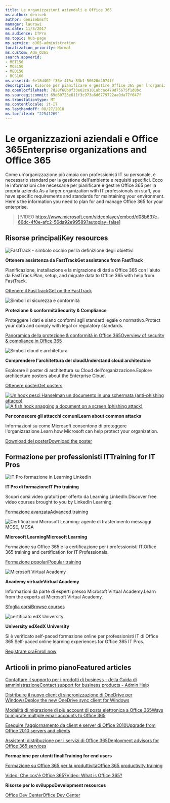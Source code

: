 ```yaml
---
title: Le organizzazioni aziendali e Office 365
ms.author: deniseb
author: denisebmsft
manager: laurawi
ms.date: 11/8/2017
ms.audience: ITPro
ms.topic: hub-page
ms.service: o365-administration
localization_priority: Normal
ms.custom: Adm_O365
search.appverid:
- MET150
- MOE150
- MED150
- BCS160
ms.assetid: 6e18d402-f35e-415a-83b1-56620d4074ff
description: Risorse per pianificare e gestire Office 365 per l'organizzazione aziendale.
ms.openlocfilehash: 7d28f68b0f33e02c9101abcac479d75675f1d0bc
ms.sourcegitcommit: 69d60723e611f3c973a6d6779722aa9da77f647f
ms.translationtype: MT
ms.contentlocale: it-IT
ms.lasthandoff: 08/27/2018
ms.locfileid: "22541269"
---
```

# <a name="enterprise-organizations-and-office-365"></a><span data-ttu-id="5b80e-103">Le organizzazioni aziendali e Office 365</span><span class="sxs-lookup"><span data-stu-id="5b80e-103">Enterprise organizations and Office 365</span></span>

<span data-ttu-id="5b80e-p101">Come un'organizzazione più ampia con professionisti IT su personale, è necessario standard per la gestione dell'ambiente e requisiti specifici. Ecco le informazioni che necessarie per pianificare e gestire Office 365 per la propria azienda.</span><span class="sxs-lookup"><span data-stu-id="5b80e-p101">As a larger organization with IT professionals on staff, you have specific requirements and standards for maintaining your environment. Here's the information you need to plan for and manage Office 365 for your enterprise.</span></span>
  

> [!VIDEO https://www.microsoft.com/videoplayer/embed/d08b637c-66dc-4f0e-afc2-56da92e99589?autoplay=false]
  
## <a name="key-resources"></a><span data-ttu-id="5b80e-106">Risorse principali</span><span class="sxs-lookup"><span data-stu-id="5b80e-106">Key resources</span></span>

![FastTrack - simbolo occhio per la definizione degli obiettivi](media/263443cf-d8bd-460b-ac46-a08323551f3f.png)
  
 <span data-ttu-id="5b80e-108">**Ottenere assistenza da FastTrack**</span><span class="sxs-lookup"><span data-stu-id="5b80e-108">**Get assistance from FastTrack**</span></span>
  
<span data-ttu-id="5b80e-109">Pianificazione, installazione e la migrazione di dati a Office 365 con l'aiuto da FastTrack.</span><span class="sxs-lookup"><span data-stu-id="5b80e-109">Plan, setup, and migrate data to Office 365 with help from FastTrack.</span></span>
  
[<span data-ttu-id="5b80e-110">Ottenere il FastTrack</span><span class="sxs-lookup"><span data-stu-id="5b80e-110">Get on the FastTrack</span></span>](https://go.microsoft.com/fwlink/?linkid=238431)
  
![Simboli di sicurezza e conformità](media/f96c2cdf-d151-4f44-bb11-20bb7f366a21.png)
  
 <span data-ttu-id="5b80e-112">**Protezione &amp; conformità**</span><span class="sxs-lookup"><span data-stu-id="5b80e-112">**Security &amp; Compliance**</span></span>
  
<span data-ttu-id="5b80e-113">Proteggere i dati e siano conformi agli standard legale o normativo.</span><span class="sxs-lookup"><span data-stu-id="5b80e-113">Protect your data and comply with legal or regulatory standards.</span></span>
  
[<span data-ttu-id="5b80e-114">Panoramica della protezione &amp; conformità in Office 365</span><span class="sxs-lookup"><span data-stu-id="5b80e-114">Overview of security &amp; compliance in Office 365</span></span>](https://support.office.com/article/dcb83b2c-ac66-4ced-925d-50eb9698a0b2)
  
![Simboli cloud e architettura](media/2850ac8d-4c99-4825-869e-83724c4ef54e.png)
  
 <span data-ttu-id="5b80e-116">**Comprendere l'architettura del cloud**</span><span class="sxs-lookup"><span data-stu-id="5b80e-116">**Understand cloud architecture**</span></span>
  
<span data-ttu-id="5b80e-117">Esplorare il poster di architettura su Cloud dell'organizzazione.</span><span class="sxs-lookup"><span data-stu-id="5b80e-117">Explore architecture posters about the Enterprise Cloud.</span></span>
  
[<span data-ttu-id="5b80e-118">Ottenere poster</span><span class="sxs-lookup"><span data-stu-id="5b80e-118">Get posters</span></span>](https://aka.ms/cloudarch)
  
<span data-ttu-id="5b80e-119">[![Un hook pesci Hanselman un documento in una schermata (anti-phishing attacco)](media/dc32a996-623a-400c-9b7a-ed1b89a56948.png)](https://aka.ms/commonattacks)</span><span class="sxs-lookup"><span data-stu-id="5b80e-119">[![A fish hook snagging a document on a screen (phishing attack)](media/dc32a996-623a-400c-9b7a-ed1b89a56948.png)](https://aka.ms/commonattacks)</span></span>
  
 <span data-ttu-id="5b80e-120">**Per conoscere gli attacchi comuni**</span><span class="sxs-lookup"><span data-stu-id="5b80e-120">**Learn about common attacks**</span></span>
  
<span data-ttu-id="5b80e-121">Informazioni su come Microsoft consentono di proteggere l'organizzazione.</span><span class="sxs-lookup"><span data-stu-id="5b80e-121">Learn how Microsoft can help protect your organization.</span></span>
  
[<span data-ttu-id="5b80e-122">Download del poster</span><span class="sxs-lookup"><span data-stu-id="5b80e-122">Download the poster</span></span>](https://aka.ms/commonattacks)
  
## <a name="training-for-it-pros"></a><span data-ttu-id="5b80e-123">Formazione per professionisti IT</span><span class="sxs-lookup"><span data-stu-id="5b80e-123">Training for IT Pros</span></span>

![IT Pro formazione in Learning LinkedIn](media/b951eac7-9d99-42b5-86a3-3058a6445077.png)
  
 <span data-ttu-id="5b80e-125">**IT Pro di formazione**</span><span class="sxs-lookup"><span data-stu-id="5b80e-125">**IT Pro training**</span></span>
  
<span data-ttu-id="5b80e-126">Scopri corsi video gratuiti per offerto da Learning LinkedIn.</span><span class="sxs-lookup"><span data-stu-id="5b80e-126">Discover free video courses brought to you by LinkedIn Learning.</span></span>
  
[<span data-ttu-id="5b80e-127">Formazione avanzata</span><span class="sxs-lookup"><span data-stu-id="5b80e-127">Advanced training</span></span>](https://support.office.com/article/68cc9b95-0bdc-491e-a81f-ee70b3ec63c5.aspx)
  
![Certificazioni Microsoft Learning: agente di trasferimento messaggi MCSE, MCSA](media/8eab3b6a-5aff-423c-9c57-fd078fdebca8.png)
  
 <span data-ttu-id="5b80e-129">**Microsoft Learning**</span><span class="sxs-lookup"><span data-stu-id="5b80e-129">**Microsoft Learning**</span></span>
  
<span data-ttu-id="5b80e-130">Formazione su Office 365 e la certificazione per i professionisti IT.</span><span class="sxs-lookup"><span data-stu-id="5b80e-130">Office 365 training and certification for IT Professionals.</span></span>
  
[<span data-ttu-id="5b80e-131">Formazione popolari</span><span class="sxs-lookup"><span data-stu-id="5b80e-131">Popular training</span></span>](https://go.microsoft.com/fwlink/?linkid=826247)
  
![Microsoft Virtual Academy](media/1bced083-acd6-4705-9f22-22009166a5d7.png)
  
 <span data-ttu-id="5b80e-133">**Academy virtuale**</span><span class="sxs-lookup"><span data-stu-id="5b80e-133">**Virtual Academy**</span></span>
  
<span data-ttu-id="5b80e-134">Informazioni da parte di esperti presso Microsoft Virtual Academy.</span><span class="sxs-lookup"><span data-stu-id="5b80e-134">Learn from the experts at Microsoft Virtual Academy.</span></span>
  
[<span data-ttu-id="5b80e-135">Sfoglia corsi</span><span class="sxs-lookup"><span data-stu-id="5b80e-135">Browse courses</span></span>](https://go.microsoft.com/fwlink/?linkid=826248)
  
![certificato edX University](media/c52ff863-94fa-4d6e-b91f-f9057956a7b0.png)
  
 <span data-ttu-id="5b80e-137">**University edX**</span><span class="sxs-lookup"><span data-stu-id="5b80e-137">**edX University**</span></span>
  
<span data-ttu-id="5b80e-138">Si è verificato self-paced formazione online per professionisti IT di Office 365.</span><span class="sxs-lookup"><span data-stu-id="5b80e-138">Self-paced online learning experiences for Office 365 IT Pros.</span></span>
  
[<span data-ttu-id="5b80e-139">Registrare ora</span><span class="sxs-lookup"><span data-stu-id="5b80e-139">Enroll now</span></span>](https://go.microsoft.com/fwlink/?linkid=852994)
  
## <a name="featured-articles"></a><span data-ttu-id="5b80e-140">Articoli in primo piano</span><span class="sxs-lookup"><span data-stu-id="5b80e-140">Featured articles</span></span>

[<span data-ttu-id="5b80e-141">Contattare il supporto per i prodotti di business - della Guida di amministrazione</span><span class="sxs-lookup"><span data-stu-id="5b80e-141">Contact support for business products - Admin Help</span></span>](https://support.office.com/article/32a17ca7-6fa0-4870-8a8d-e25ba4ccfd4b)
  
[<span data-ttu-id="5b80e-142">Distribuire il nuovo client di sincronizzazione di OneDrive per Windows</span><span class="sxs-lookup"><span data-stu-id="5b80e-142">Deploy the new OneDrive sync client for Windows</span></span>](https://support.office.com/article/3f3a511c-30c6-404a-98bf-76f95c519668)
  
[<span data-ttu-id="5b80e-143">Modalità di migrazione di più account di posta elettronica a Office 365</span><span class="sxs-lookup"><span data-stu-id="5b80e-143">Ways to migrate multiple email accounts to Office 365</span></span>](https://support.office.com/article/0a4913fe-60fb-498f-9155-a86516418842)
  
[<span data-ttu-id="5b80e-144">Eseguire l'aggiornamento da client e server di Office 2010</span><span class="sxs-lookup"><span data-stu-id="5b80e-144">Upgrade from Office 2010 servers and clients</span></span>](upgrade-from-office-2010-servers-and-products.md)
  
[<span data-ttu-id="5b80e-145">Assistenti distribuzione per i servizi di Office 365</span><span class="sxs-lookup"><span data-stu-id="5b80e-145">Deployment advisors for Office 365 services</span></span>](deployment-advisors-for-office-365.md)
  
 <span data-ttu-id="5b80e-146">**Formazione per utenti finali**</span><span class="sxs-lookup"><span data-stu-id="5b80e-146">**Training for end users**</span></span>
  
[<span data-ttu-id="5b80e-147">Formazione su Office 365 per la produttività</span><span class="sxs-lookup"><span data-stu-id="5b80e-147">Office 365 productivity training</span></span>](https://support.office.com/article/af07cb6b-980d-4f33-8599-322582767408)
  
[<span data-ttu-id="5b80e-148">Video: Che cos'è Office 365?</span><span class="sxs-lookup"><span data-stu-id="5b80e-148">Video: What is Office 365?</span></span>](https://support.office.com/article/847caf12-2589-452c-8aca-1c009797678b)
  
 <span data-ttu-id="5b80e-149">**Risorse per lo sviluppo**</span><span class="sxs-lookup"><span data-stu-id="5b80e-149">**Development resources**</span></span>
  
[<span data-ttu-id="5b80e-150">Office Dev Center</span><span class="sxs-lookup"><span data-stu-id="5b80e-150">Office Dev Center</span></span>](https://go.microsoft.com/fwlink/?linkid=615418)
  

